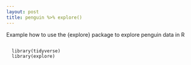 ```yaml
---
layout: post
title: penguin %>% explore()
---
```

Example how to use the {explore} package to explore penguin data in R

<code>
  library(tidyverse)
  library(explore)
</code>

